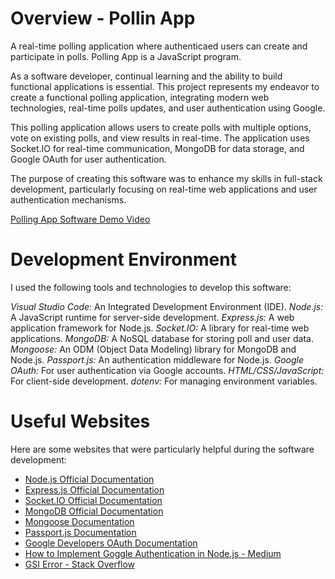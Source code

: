 # Overview - Pollin App

A real-time polling application where authenticaed users can create and participate in polls. Polling App is a JavaScript program.


As a software developer, continual learning and the ability to build functional applications is essential. This project represents my endeavor to create a functional polling application, integrating modern web technologies, real-time polls updates, and user authentication using Google.

This polling application allows users to create polls with multiple options, vote on existing polls, and view results in real-time. The application uses Socket.IO for real-time communication, MongoDB for data storage, and Google OAuth for user authentication.

The purpose of creating this software was to enhance my skills in full-stack development, particularly focusing on real-time web applications and user authentication mechanisms.

[Polling App Software Demo Video](https://youtu.be/zlImb7un9ww)

# Development Environment
I used the following tools and technologies to develop this software:

*Visual Studio Code:* An Integrated Development Environment (IDE).
*Node.js:* A JavaScript runtime for server-side development.
*Express.js:* A web application framework for Node.js.
*Socket.IO:* A library for real-time web applications.
*MongoDB:* A NoSQL database for storing poll and user data.
*Mongoose:* An ODM (Object Data Modeling) library for MongoDB and Node.js.
*Passport.js:* An authentication middleware for Node.js.
*Google OAuth:* For user authentication via Google accounts.
*HTML/CSS/JavaScript:* For client-side development.
*dotenv:* For managing environment variables.

# Useful Websites

Here are some websites that were particularly helpful during the software development:
* [Node.js Official Documentation](https://nodejs.org/en/docs/)
* [Express.js Official Documentation](https://expressjs.com/)
* [Socket.IO Official Documentation](https://socket.io/docs/)
* [MongoDB Official Documentation](https://docs.mongodb.com/)
* [Mongoose Documentation](https://mongoosejs.com/docs/)
* [Passport.js Documentation](http://www.passportjs.org/docs/)
* [Google Developers OAuth Documentation](https://developers.google.com/identity/protocols/oauth2)
* [How to Implement Goggle Authentication in Node.js - Medium](https://medium.com/@prashantramnyc/how-to-implement-google-authentication-in-node-js-using-passport-js-9873f244b55e)
* [GSI Error - Stack Overflow](https://stackoverflow.com/questions/68438293/the-given-origin-is-not-allowed-for-the-given-client-id-gsi)
